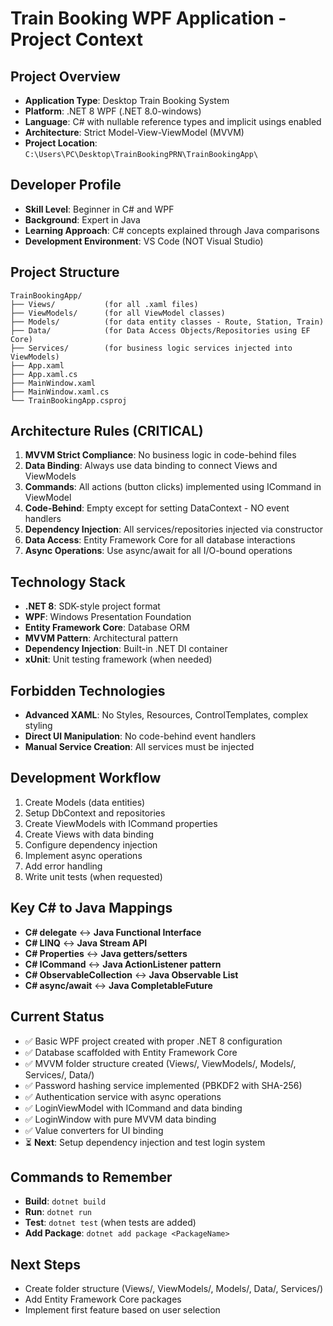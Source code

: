 # Train Booking WPF Application - Project Context

## Project Overview
- **Application Type**: Desktop Train Booking System
- **Platform**: .NET 8 WPF (.NET 8.0-windows)
- **Language**: C# with nullable reference types and implicit usings enabled
- **Architecture**: Strict Model-View-ViewModel (MVVM)
- **Project Location**: `C:\Users\PC\Desktop\TrainBookingPRN\TrainBookingApp\`

## Developer Profile
- **Skill Level**: Beginner in C# and WPF
- **Background**: Expert in Java
- **Learning Approach**: C# concepts explained through Java comparisons
- **Development Environment**: VS Code (NOT Visual Studio)

## Project Structure
```
TrainBookingApp/
├── Views/           (for all .xaml files)
├── ViewModels/      (for all ViewModel classes)
├── Models/          (for data entity classes - Route, Station, Train)
├── Data/            (for Data Access Objects/Repositories using EF Core)
├── Services/        (for business logic services injected into ViewModels)
├── App.xaml
├── App.xaml.cs
├── MainWindow.xaml
├── MainWindow.xaml.cs
└── TrainBookingApp.csproj
```

## Architecture Rules (CRITICAL)
1. **MVVM Strict Compliance**: No business logic in code-behind files
2. **Data Binding**: Always use data binding to connect Views and ViewModels
3. **Commands**: All actions (button clicks) implemented using ICommand in ViewModel
4. **Code-Behind**: Empty except for setting DataContext - NO event handlers
5. **Dependency Injection**: All services/repositories injected via constructor
6. **Data Access**: Entity Framework Core for all database interactions
7. **Async Operations**: Use async/await for all I/O-bound operations

## Technology Stack
- **.NET 8**: SDK-style project format
- **WPF**: Windows Presentation Foundation
- **Entity Framework Core**: Database ORM
- **MVVM Pattern**: Architectural pattern
- **Dependency Injection**: Built-in .NET DI container
- **xUnit**: Unit testing framework (when needed)

## Forbidden Technologies
- **Advanced XAML**: No Styles, Resources, ControlTemplates, complex styling
- **Direct UI Manipulation**: No code-behind event handlers
- **Manual Service Creation**: All services must be injected

## Development Workflow
1. Create Models (data entities)
2. Setup DbContext and repositories
3. Create ViewModels with ICommand properties
4. Create Views with data binding
5. Configure dependency injection
6. Implement async operations
7. Add error handling
8. Write unit tests (when requested)

## Key C# to Java Mappings
- **C# delegate** ↔ **Java Functional Interface**
- **C# LINQ** ↔ **Java Stream API**
- **C# Properties** ↔ **Java getters/setters**
- **C# ICommand** ↔ **Java ActionListener pattern**
- **C# ObservableCollection** ↔ **Java Observable List**
- **C# async/await** ↔ **Java CompletableFuture**

## Current Status
- ✅ Basic WPF project created with proper .NET 8 configuration
- ✅ Database scaffolded with Entity Framework Core
- ✅ MVVM folder structure created (Views/, ViewModels/, Models/, Services/, Data/)
- ✅ Password hashing service implemented (PBKDF2 with SHA-256)
- ✅ Authentication service with async operations
- ✅ LoginViewModel with ICommand and data binding
- ✅ LoginWindow with pure MVVM data binding
- ✅ Value converters for UI binding
- ⏳ **Next**: Setup dependency injection and test login system

## Commands to Remember
- **Build**: `dotnet build`
- **Run**: `dotnet run`
- **Test**: `dotnet test` (when tests are added)
- **Add Package**: `dotnet add package <PackageName>`

## Next Steps
- Create folder structure (Views/, ViewModels/, Models/, Data/, Services/)
- Add Entity Framework Core packages
- Implement first feature based on user selection